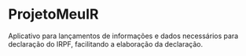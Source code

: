 # ProjetoMeuIR
Aplicativo para lançamentos de informações e dados necessários para declaração do IRPF, facilitando a elaboração da declaração.
